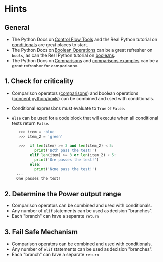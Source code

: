 # Hints

## General

- The Python Docs on [Control Flow Tools][control flow tools] and the Real Python tutorial on [conditionals][real python conditionals] are great places to start.
- The Python Docs on [Boolean Operations][boolean operations] can be a great refresher on `bools`, as can the Real Python tutorial on [booleans][python booleans].
- The Python Docs on [Comparisons][comparisons] and [comparisons examples][python comparisons examples] can be a great refresher for comparisons.

## 1. Check for criticality

- Comparison operators ([comparisons][comparisons review]) and boolean operations ([concept:python/bools]()) can be combined and used with conditionals.
- Conditional expressions must evaluate to `True` or `False`.
- `else` can be used for a code block that will execute when all conditional tests return `False`.

  ```python
     >>> item = 'blue'
     >>> item_2 = 'green'
     
     >>>  if len(item) >= 3 and len(item_2) < 5:
            print('Both pass the test!')
          elif len(item) >= 3 or len(item_2) < 5:
            print('One passes the test!')
          else:
            print('None pass the test!')
    ...
    One passes the test!
  ```

## 2. Determine the Power output range

- Comparison operators can be combined and used with conditionals.
- Any number of `elif` statements can be used as decision "branches".
- Each "branch" can have a separate `return`

## 3. Fail Safe Mechanism

- Comparison operators can be combined and used with conditionals.
- Any number of `elif` statements can be used as decision "branches".
- Each "branch" can have a separate `return`


[boolean operations]: https://docs.python.org/3/library/stdtypes.html#boolean-operations-and-or-not
[comparisons review]: https://www.learnpython.dev/02-introduction-to-python/090-boolean-logic/20-comparisons/
[comparisons]: https://docs.python.org/3/library/stdtypes.html#comparisons
[control flow tools]: https://docs.python.org/3/tutorial/controlflow.html
[python booleans]: https://realpython.com/python-boolean/
[python comparisons examples]: https://www.tutorialspoint.com/python/comparison_operators_example.htm
[real python conditionals]: https://realpython.com/python-conditional-statements/